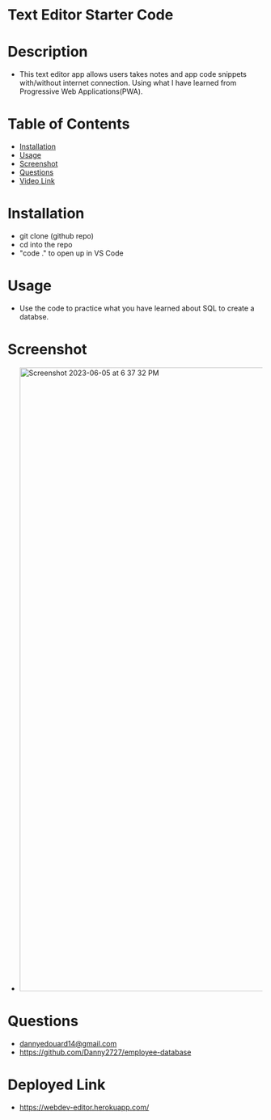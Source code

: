 # Text Editor Starter Code

 # Description
 - This text editor app allows users takes notes and app code snippets with/without internet connection. Using what I have learned from Progressive Web Applications(PWA).


# Table of Contents 
- [Installation](#installation)
- [Usage](#usage)
- [Screenshot](#screenshot)
- [Questions](#questions)
- [Video Link](#video-link)


# Installation
 - git clone (github repo)
 - cd into the repo
 - "code ." to open up in VS Code
 

# Usage
 - Use the code to practice what you have learned about SQL to create a databse.
 

 # Screenshot
 - <img width="1234" alt="Screenshot 2023-06-05 at 6 37 32 PM" src="https://github.com/Danny2727/employee-database/assets/113525669/0836944a-e263-46ba-8246-96b458de5936">



# Questions
- dannyedouard14@gmail.com
- https://github.com/Danny2727/employee-database 

# Deployed Link
- https://webdev-editor.herokuapp.com/